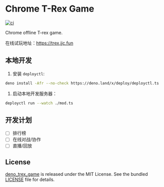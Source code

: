 # Chrome T-Rex Game

[![ci](https://github.com/justjavac/deno_trex_game/actions/workflows/ci.yml/badge.svg)](https://github.com/justjavac/deno_trex_game/actions/workflows/ci.yml)

Chrome offline T-rex game.

在线试玩地址：https://trex.jjc.fun

## 本地开发

1. 安装 `deployctl`:

```bash
deno install -Afr --no-check https://deno.land/x/deploy/deployctl.ts
```

1. 启动本地开发服务器：

```bash
deployctl run --watch ./mod.ts
```

## 开发计划

- [ ] 排行榜
- [ ] 在线对战/协作
- [ ] 直播/回放

## License

[deno_trex_game](https://github.com/justjavac/deno_trex_game) is released under
the MIT License. See the bundled [LICENSE](./LICENSE) file for details.
